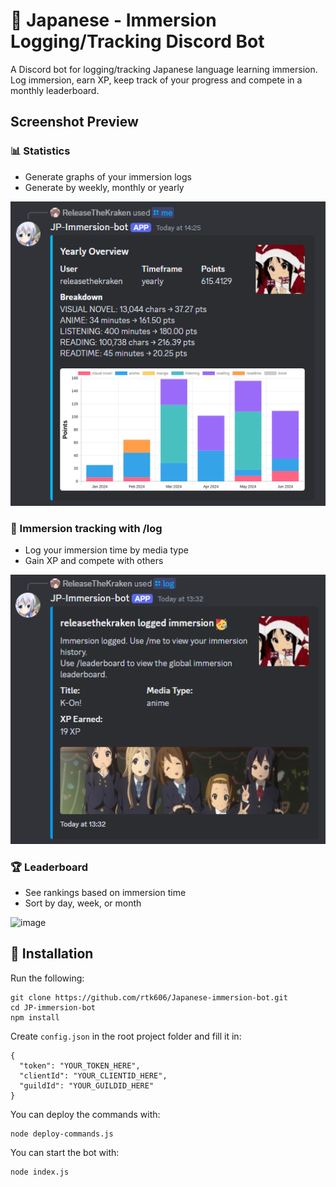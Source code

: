 # :japan: Japanese - Immersion Logging/Tracking Discord Bot

A Discord bot for logging/tracking Japanese language learning immersion. Log immersion, earn XP, keep track of your progress and compete in a monthly leaderboard.

## Screenshot Preview

### 📊 Statistics
- Generate graphs of your immersion logs
- Generate by weekly, monthly or yearly

![Preview](previewimage1.png)

### 📖 Immersion tracking with /log
- Log your immersion time by media type
- Gain XP and compete with others

![Preview](previewimage2.png)

### 🏆 Leaderboard
- See rankings based on immersion time
- Sort by day, week, or month

![image](https://github.com/rtk606/JP-immersion-bot/assets/132792358/48c6755a-03a5-4169-b2ef-d10ae250425e)

## 💾 Installation

Run the following:

```
git clone https://github.com/rtk606/Japanese-immersion-bot.git
cd JP-immersion-bot
npm install
```

Create `config.json` in the root project folder and fill it in:
```
{
  "token": "YOUR_TOKEN_HERE",
  "clientId": "YOUR_CLIENTID_HERE",
  "guildId": "YOUR_GUILDID_HERE"
}
```

You can deploy the commands with:

```
node deploy-commands.js
```

You can start the bot with:

```
node index.js
```


